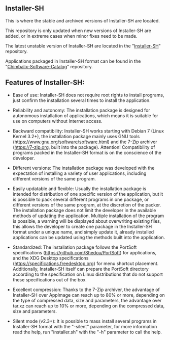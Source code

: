 ## Installer-SH

This is where the stable and archived versions of Installer-SH are located.

This repository is only updated when new versions of Installer-SH are added, or in extreme cases when minor fixes need to be made.

The latest unstable version of Installer-SH are located in the "[Installer-SH](https://github.com/Shedou/Installer-SH)" repository.

Applications packaged in Installer-SH format can be found in the "[Chimbalix-Software-Catalog](https://github.com/Shedou/Chimbalix-Software-Catalog)" repository.

## Features of Installer-SH:

* Ease of use: Installer-SH does not require root rights to install programs, just confirm the installation several times to install the application.

* Reliability and autonomy: The installation package is designed for autonomous installation of applications, which means it is suitable for use on computers without Internet access.

* Backward compatibility: Installer-SH works starting with Debian 7 (Linux Kernel 3.2+), the installation package mainly uses GNU tools (https://www.gnu.org/software/software.html) and the 7-Zip archiver (https://7-zip.org, built into the package). Attention! Compatibility of programs packed in the Installer-SH format is on the conscience of the developer.

* Different versions: The installation package was developed with the expectation of installing a variety of user applications, including different versions of the same program.

* Easily updatable and flexible: Usually the installation package is intended for distribution of one specific version of the application, but it is possible to pack several different programs in one package, or different versions of the same program, at the discretion of the packer. The installation package does not limit the developer in the available methods of updating the application. Multiple installation of the program is possible, a warning will be displayed about overwriting existing files, this allows the developer to create one package in the Installer-SH format under a unique name, and simply update it, already installed applications can be updated using the methods built into the application.

* Standardized: The installation package follows the PortSoft specifications (https://github.com/Shedou/PortSoft) for applications, and the XDG Desktop specifications (https://specifications.freedesktop.org) for menu shortcut placement. Additionally, Installer-SH itself can prepare the PortSoft directory according to the specification on Linux distributions that do not support these specifications out of the box.

* Excellent compression: Thanks to the 7-Zip archiver, the advantage of Installer-SH over AppImage can reach up to 80% or more, depending on the type of compressed data, size and parameters, the advantage over tar.xz can reach up to 10% or more, depending on the compressed data, size and parameters.

* Silent mode (v2.3+): It is possible to mass install several programs in Installer-SH format with the "-silent" parameter, for more information read the help, run "installer.sh" with the "-h" parameter to call the help.
